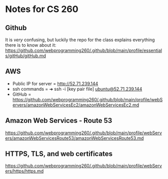 # Notes for CS 260

## Github
It is _very_ confusing, but luckily the repo for the class explains everything there is to know about it: https://github.com/webprogramming260/.github/blob/main/profile/essentials/gitHub/gitHub.md

## AWS
- Public IP for server = http://52.71.239.144
- ssh commands = ➜  ssh -i [key pair file] ubuntu@52.71.239.144
- GitHub = https://github.com/webprogramming260/.github/blob/main/profile/webServers/amazonWebServicesEc2/amazonWebServicesEc2.md

## Amazon Web Services - Route 53
https://github.com/webprogramming260/.github/blob/main/profile/webServers/amazonWebServicesRoute53/amazonWebServicesRoute53.md

## HTTPS, TLS, and web certificates
https://github.com/webprogramming260/.github/blob/main/profile/webServers/https/https.md
